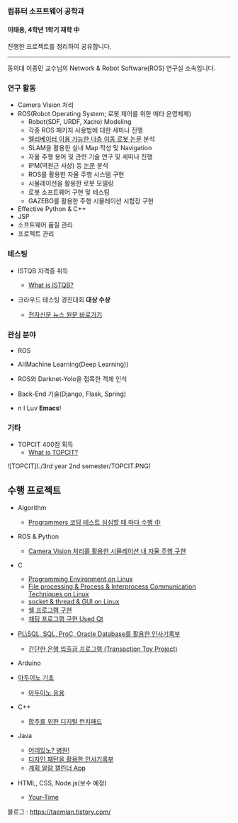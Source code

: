 ### 컴퓨터 소프트웨어 공학과
#### 이태용, 4학년 1학기 재학 中
진행한 프로젝트를 정리하여 공유합니다.

---
동의대 이종민 교수님의 Network & Robot Software(ROS) 연구실 소속입니다.

### 연구 활동

- Camera Vision 처리
- ROS(Robot Operating System; 로봇 제어를 위한 메타 운영체제)
  - Robot(SDF, URDF, Xacro) Modeling
  - 각종 ROS 패키지 사용법에 대한 세미나 진행
  - [엘리베이터 이용 가능한 다층 이동 로봇 논문](http://www.riss.kr/search/detail/DetailView.do?p_mat_type=be54d9b8bc7cdb09&control_no=c070c6e21caaba51ffe0bdc3ef48d419) 분석
  - SLAM을 활용한 실내 Map 작성 및 Navigation
  - 자율 주행 용어 및 관련 기술 연구 및 세미나 진행
  - IPM(역원근 사상) 등 [논문](http://www.riss.kr/search/detail/DetailView.do?p_mat_type=be54d9b8bc7cdb09&control_no=eb840133209fe4fa) 분석
  - ROS를 활용한 자율 주행 시스템 구현
  - 시뮬레이션을 활용한 로봇 모델링
  - 로봇 소프트웨어 구현 및 테스팅 
  - GAZEBO를 활용한 주행 시뮬레이션 시험장 구현
- Effective Python & C++
- JSP
- 소프트웨어 품질 관리
- 프로젝트 관리



### 테스팅

- ISTQB 자격증 취득

  - [What is ISTQB?](https://www.sten.or.kr/bbs/board.php?bo_table=sten_ist)

- 크라우드 테스팅 경진대회 **대상 수상**

  - [전자신문 뉴스 원문 바로가기](http://etnews.com/20191115000335)



### 관심 분야

- ROS
- AI(Machine Learning(Deep Learning))
- ROS와 Darknet-Yolo을 접목한 객체 인식

- Back-End 기술(Django, Flask, Spring)
- n I Luv **Emacs**!

### 기타

- TOPCIT 400점 획득
  - [What is TOPCIT?](https://www.topcit.or.kr)

![TOPCIT](./3rd year 2nd semester/TOPCIT.PNG)



## 수행 프로젝트

- Algorithm
  
  - [Programmers 코딩 테스트 심심할 때 마다 수행 中](https://github.com/yongjjang/Portfolio/tree/master/Algotithm)
  
- ROS & Python
  
  - [Camera Vision 처리를 활용한 시뮬레이션 내 자율 주행 구현](https://github.com/yongjjang/Autonomous-Driving-Car)
  
  

- C
  - [Programming Environment on Linux](https://github.com/yongjjang/Lab2)
  - [File processing & Process & Interprocess Communication Techniques on Linux](https://github.com/yongjjang/Lab3)
  - [socket & thread & GUI on Linux](https://github.com/yongjjang/Lab4)
  - [쉘 프로그램 구현](https://github.com/yongjjang/Shell-Program)
  - [채팅 프로그램 구현 Used Qt](https://github.com/yongjjang/Chatting-Program)
- [PL\SQL, SQL, ProC, Oracle Database를 활용한 인사기록부](https://github.com/yongjjang/Service-Center-System)
  - [간단한 은행 입출금 프로그램 (Transaction Toy Project)](https://github.com/yongjjang/Portfolio/tree/master/2rd%20year%202nd%20semester/File%20Processing%20Theory)



- Arduino
- [아두이노 기초](https://github.com/yongjjang/Portfolio/tree/master/2rd%20year%202nd%20semester/Computer%20Architecture/Arduino%20Programming)
  - [아두이노 응용](https://github.com/yongjjang/Portfolio/tree/master/2rd%20year%202nd%20semester/Computer%20Architecture/Enhanced%20Arduino%20Programming)



- C++
  - [합주를 위한 디지털 런치패드](https://github.com/yongjjang/Portfolio/tree/master/2rd%20year%202nd%20semester/Visual%20Programming)



- Java
  - [어데있노? 병원!](https://github.com/yongjjang/Portfolio/tree/master/2rd%20year%202nd%20semester/Object-Oriented%20Programming)
  - [디자인 패턴을 활용한 인사기록부](https://github.com/yongjjang/Portfolio/tree/master/3rd%20year%201nd%20semester/Software%20design/%EC%9D%B8%EC%82%AC%EA%B8%B0%EB%A1%9D%EB%B6%80)
  - [계획 알람 캘린더 App](https://github.com/InhwanJeong/DayLight)



- HTML, CSS, Node.js(보수 예정)
  - [Your-Time](https://github.com/jeonseun/YourTime-website)


블로그 : https://taemian.tistory.com/

